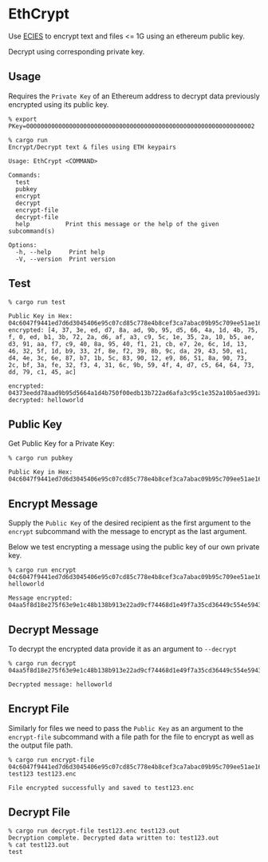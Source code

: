 # EthCrypt  

Use [ECIES](https://medium.com/asecuritysite-when-bob-met-alice/elliptic-curve-integrated-encryption-scheme-ecies-encrypting-using-elliptic-curves-dc8d0b87eaa) to encrypt text and files <= 1G using an ethereum public key. 

Decrypt using corresponding private key.

## Usage
Requires the ```Private Key``` of an Ethereum address to decrypt data previously encrypted using its public key.

```% export PKey=0000000000000000000000000000000000000000000000000000000000000002```

```
% cargo run
Encrypt/Decrypt text & files using ETH keypairs

Usage: EthCrypt <COMMAND>

Commands:
  test          
  pubkey        
  encrypt       
  decrypt       
  encrypt-file  
  decrypt-file  
  help          Print this message or the help of the given subcommand(s)

Options:
  -h, --help     Print help
  -V, --version  Print version
```

## Test 
```
% cargo run test                                                              

Public Key in Hex: 04c6047f9441ed7d6d3045406e95c07cd85c778e4b8cef3ca7abac09b95c709ee51ae168fea63dc339a3c58419466ceaeef7f632653266d0e1236431a950cfe52a
encrypted: [4, 37, 3e, ed, d7, 8a, ad, 9b, 95, d5, 66, 4a, 1d, 4b, 75, f, 0, ed, b1, 3b, 72, 2a, d6, af, a3, c9, 5c, 1e, 35, 2a, 10, b5, ae, d3, 91, aa, f7, c9, 40, 8a, 95, 40, f1, 21, cb, e7, 2e, 6c, 1d, 13, 46, 32, 5f, 1d, b9, 33, 2f, 8e, f2, 39, 8b, 9c, da, 29, 43, 50, e1, d4, 4e, 3c, 6e, 87, b7, 1b, 5c, 83, 90, 12, e9, 86, 51, 8a, 90, 73, 2c, bf, 3a, fe, 32, f3, 4, 31, 6c, 9b, 59, 4f, 4, d7, c5, 64, 64, 73, dd, 79, c1, 45, ac]

encrypted: 04373eedd78aad9b95d5664a1d4b750f00edb13b722ad6afa3c95c1e352a10b5aed391aaf7c9408a9540f121cbe72e6c1d1346325f1db9332f8ef2398b9cda294350e1d44e3c6e87b71b5c839012e986518a90732cbf3afe32f304316c9b594f04d7c5646473dd79c145ac
decrypted: helloworld
```

## Public Key

Get Public Key for a Private Key: 
```
% cargo run pubkey   

Public Key in Hex: 04c6047f9441ed7d6d3045406e95c07cd85c778e4b8cef3ca7abac09b95c709ee51ae168fea63dc339a3c58419466ceaeef7f632653266d0e1236431a950cfe52a8767a516f3c807a38fc94fad34043c569fcc97ae2944b8c06592a5f84b1b39f611b430140a03af3ca94ab0d738cfc0af6b0bcb44e5ba
```

## Encrypt Message  
Supply the ```Public Key``` of the desired recipient as the first argument to the ```encrypt``` subcommand with the message to encrypt as the last argument.  

Below we test encrypting a message using the public key of our own private key.  
```
% cargo run encrypt 04c6047f9441ed7d6d3045406e95c07cd85c778e4b8cef3ca7abac09b95c709ee51ae168fea63dc339a3c58419466ceaeef7f632653266d0e1236431a950cfe52a helloworld

Message encrypted: 04aa5f8d18e275f63e9e1c48b138b913e22ad9cf74468d1e49f7a35cd36449c554e5943ecfe7bdc5e420407eeb121e2518d156eb2d787723d3395951f41c4c566cc318561a4324a20e8213cf571ae8642dae095a81221c4b910197a59fbc6ab36f2b0bb6619a78f10acb94
```  

## Decrypt Message 
To decrypt the encrypted data provide it as an argument to ```--decrypt```
```
% cargo run decrypt 04aa5f8d18e275f63e9e1c48b138b913e22ad9cf74468d1e49f7a35cd36449c554e5943ecfe7bdc5e420407eeb121e2518d156eb2d787723d3395951f41c4c566cc318561a4324a20e8213cf571ae8642dae095a81221c4b910197a59fbc6ab36f2b0bb6619a78f10acb94

Decrypted message: helloworld
```  
## Encrypt File 
Similarly for files we need to pass the ```Public Key``` as an argument to the ```encrypt-file``` subcommand with a file path for the file to encrypt as well as the output file path.  
```
% cargo run encrypt-file 04c6047f9441ed7d6d3045406e95c07cd85c778e4b8cef3ca7abac09b95c709ee51ae168fea63dc339a3c58419466ceaeef7f632653266d0e1236431a950cfe52a test123 test123.enc

File encrypted successfully and saved to test123.enc
```

## Decrypt File
```
% cargo run decrypt-file test123.enc test123.out
Decryption complete. Decrypted data written to: test123.out
% cat test123.out 
test
```